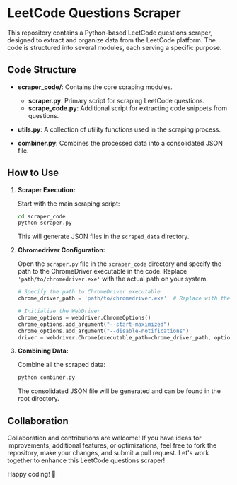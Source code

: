 # LeetCode Questions Scraper

This repository contains a Python-based LeetCode questions scraper, designed to extract and organize data from the LeetCode platform. The code is structured into several modules, each serving a specific purpose.

## Code Structure

- **scraper_code/**: Contains the core scraping modules.
  - **scraper.py**: Primary script for scraping LeetCode questions.
  - **scrape_code.py**: Additional script for extracting code snippets from questions.

- **utils.py**: A collection of utility functions used in the scraping process.

- **combiner.py**: Combines the processed data into a consolidated JSON file.

## How to Use

1. **Scraper Execution:**

   Start with the main scraping script:

   ```bash
   cd scraper_code
   python scraper.py
   ```

   This will generate JSON files in the `scraped_data` directory.

2. **Chromedriver Configuration:**

   Open the `scraper.py` file in the `scraper_code` directory and specify the path to the ChromeDriver executable in the code. Replace `'path/to/chromedriver.exe'` with the actual path on your system.

   ```python
   # Specify the path to ChromeDriver executable
   chrome_driver_path = 'path/to/chromedriver.exe'  # Replace with the actual path

   # Initialize the WebDriver
   chrome_options = webdriver.ChromeOptions()
   chrome_options.add_argument("--start-maximized")
   chrome_options.add_argument("--disable-notifications")
   driver = webdriver.Chrome(executable_path=chrome_driver_path, options=chrome_options)
   ```

3. **Combining Data:**

   Combine all the scraped data:

   ```bash
   python combiner.py
   ```

   The consolidated JSON file will be generated and can be found in the root directory.

## Collaboration

Collaboration and contributions are welcome! If you have ideas for improvements, additional features, or optimizations, feel free to fork the repository, make your changes, and submit a pull request. Let's work together to enhance this LeetCode questions scraper!

Happy coding! 🚀